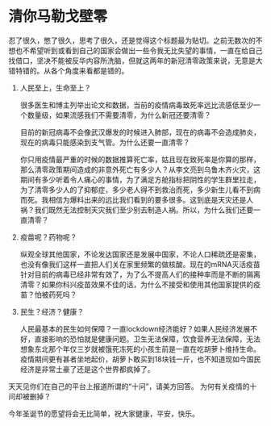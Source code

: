 # 清你马勒戈壁零


忍了很久，憋了很久，思考了很久，还是觉得这个标题最为贴切。之前无数次的不想也不希望听到或看到自己的国家会做出一些令我无比失望的事情，一直在给自己找借口，坚决不能被反华内容所洗脑，但就这两年的新冠清零政策来说，无意是大错特错的。从各个角度来看都是错的。

1. 人民至上，生命至上？

   很多医生和博主列举出论文和数据，当前的疫情病毒致死率远比流感低至少一个数量级，如果流感我们不需要清零，为什么新冠还要清零？

   目前的新冠病毒不会像武汉爆发的时候进入肺部，现在的病毒不会造成肺炎，现在的病毒只能感染到支气管。为什么还要一直清零？

   你只用疫情最严重的时候的数据推算死亡率，姑且现在致死率是你算的那样，那么清零政策期间造成的非意外死亡有多少人？从李文亮到乌鲁木齐火灾，这期间有多少听着令人痛心的事情，为了满足方舱指标把阴性的学生群里拉走，为了清零多少人的了抑郁症，多少老人得不到救治而死，多少新生儿看不到病而死。我相信为爆料出来的远比我们看到的要多很多。这到底是天灾还是人祸？我们既然无法控制天灾我们至少别去制造人祸。所以，为什么我们还要一直清零？


2. 疫苗呢？药物呢？

   纵观全球其他国家，不论发达国家还是发展中国家，不论人口稀疏还是密集，也没有像我们这样一直把人们关在家里频繁的做核酸。现在的mRNA灭活疫苗针对目前的病毒已经非常有效了，为了么不提高人们的接种率而是不断的隔离清零？如果你科兴疫苗效果不佳的话，为什么不接受和使用其他国家提供的疫苗？怕被药死吗？

3. 民生？经济？健康？

   人民最基本的民生如何保障？一直lockdown经济能好？如果人民经济发展不好，直接影响的恐怕就是健康问题。卫生无法保障，饮食营养无法保障，无法想象东北那个年仅三岁就被饿死冻死的小孩生前是一直在吃胡萝卜维持生命。疫情期间更有甚者坐地起价，胡萝卜敢买到18块钱一斤，也不知道现如今国民经济是非常土豪了还是这个世界都疯掉了。


天天见你们在自己的平台上报道所谓的“十问”，请美方回答。 为何有关疫情的十问却被删掉？


今年圣诞节的愿望将会无比简单，祝大家健康，平安，快乐。
